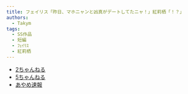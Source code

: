 ```yaml
---
title: フェイリス「昨日、マホニャンと凶真がデートしてたニャ！」紅莉栖「！？」
authors:
  - Takym
tags:
  - SS作品
  - 短編
  - ﾌｪｲﾘｽ
  - 紅莉栖
---
```

- [2ちゃんねる](http://viper.2ch.sc/test/read.cgi/news4vip/1597895367)
- [5ちゃんねる](http://hebi.5ch.net/test/read.cgi/news4vip/1597895367)
- [あやめ速報](https://ayamevip.com/archives/54940004.html)
